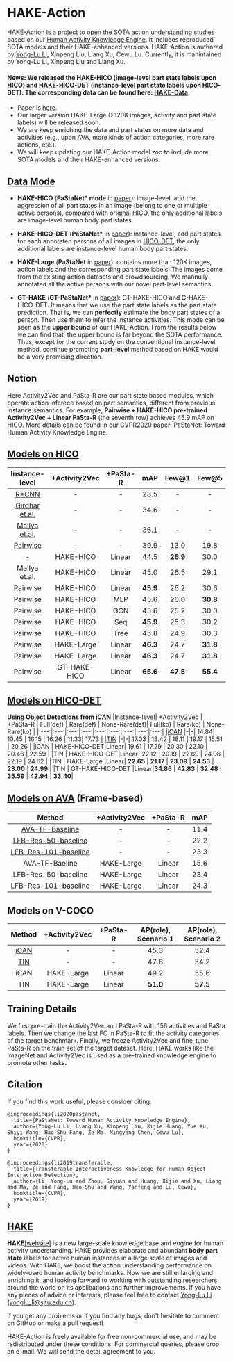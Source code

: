 # HAKE-Action
HAKE-Action is a project to open the SOTA action understanding studies based on our [Human Activity Knowledge Engine](http://hake-mvig.cn/home/). It includes reproduced SOTA models and their HAKE-enhanced versions.
HAKE-Action is authored by [Yong-Lu Li](https://dirtyharrylyl.github.io/), Xinpeng Liu, Liang Xu, Cewu Lu. Currently, it is manintained by Yong-Lu Li, Xinpeng Liu and Liang Xu.

#### **News**: We released the HAKE-HICO (image-level part state labels upon HICO) and HAKE-HICO-DET (instance-level part state labels upon HICO-DET). The corresponding data can be found here: [HAKE-Data](https://github.com/DirtyHarryLYL/HAKE).

- Paper is [here](https://arxiv.org/abs/2004.00945).
- Our larger version HAKE-Large (>120K images, activity and part state labels) will be released soon. 
- We are keep enriching the data and part states on more data and activities (e.g., upon AVA, more kinds of action categories, more rare actions, etc.). 
- We will keep updating our HAKE-Action model zoo to include more SOTA models and their HAKE-enhanced versions.

## [Data Mode](https://github.com/DirtyHarryLYL/HAKE)
- **HAKE-HICO** (**PaStaNet\* mode** in [paper](https://arxiv.org/abs/2004.00945)): image-level, add the aggression of all part states in an image (belong to one or multiple active persons), compared with original [HICO](http://www-personal.umich.edu/~ywchao/hico/), the only additional labels are image-level human body part states.

- **HAKE-HICO-DET** (**PaStaNet\*** in [paper](https://arxiv.org/abs/2004.00945)): instance-level, add part states for each annotated persons of all images in [HICO-DET](http://www-personal.umich.edu/~ywchao/hico/), the only additional labels are instance-level human body part states.

- **HAKE-Large** (**PaStaNet** in [paper](https://arxiv.org/abs/2004.00945)): contains more than 120K images, action labels and the corresponding part state labels. The images come from the existing action datasets and crowdsourcing. We mannully annotated all the active persons with our novel part-level semantics.

- **GT-HAKE** (**GT-PaStaNet\*** in [paper](https://arxiv.org/abs/2004.00945)): GT-HAKE-HICO and G-HAKE-HICO-DET. It means that we use the part state labels as the part state prediction. That is, we can **perfectly** estimate the body part states of a person. Then use them to infer the instance activities. This mode can be seen as the **upper bound** of our HAKE-Action. From the results below we can find that, the upper bound is far beyond the SOTA performance. Thus, except for the current study on the conventional instance-level method, continue promoting **part-level** method based on HAKE would be a very promising direction.

## Notion
Here Activity2Vec and PaSta-R are our part state based modules, which operate action inferece based on part semantics, different from previous instance semantics. For example, **Pairwise + HAKE-HICO pre-trained Activity2Vec + Linear PaSta-R** (the seventh row) achieves 45.9 mAP on HICO. More details can be found in our CVPR2020 paper: PaStaNet: Toward Human Activity Knowledge Engine.

## [Models on HICO](https://github.com/DirtyHarryLYL/HAKE-Action/tree/Image-level-HAKE-Action)
|Instance-level| +Activity2Vec | +PaSta-R | mAP | Few@1 | Few@5 | Few@10 |
|:---:|:---:|:---:|:---:|:---:|:---:|:---:|
[R\*CNN](https://arxiv.org/pdf/1505.01197.pdf) | - | - | 28.5 | -| - | -|
[Girdhar et.al.](https://arxiv.org/pdf/1711.01467.pdf) | -|-|34.6|-|-|-|
[Mallya et.al.](https://arxiv.org/pdf/1604.04808.pdf) | -|-|36.1|-|-|-|
[Pairwise](http://openaccess.thecvf.com/content_ECCV_2018/papers/Haoshu_Fang_Pairwise_Body-Part_Attention_ECCV_2018_paper.pdf) | -|-|39.9 | 13.0 | 19.8 | 22.3|
-|HAKE-HICO|Linear | 44.5 | **26.9** | 30.0 | 30.7 |
Mallya et.al.|HAKE-HICO | Linear | 45.0 |26.5 |29.1 | 30.3 |
Pairwise|HAKE-HICO | Linear | **45.9** | 26.2 | 30.6 | 31.8 |
Pairwise|HAKE-HICO|MLP | 45.6 | 26.0 | **30.8** | **31.9** |
Pairwise|HAKE-HICO|GCN | 45.6 | 25.2 | 30.0 | 31.4 |
Pairwise|HAKE-HICO|Seq | **45.9** | 25.3 | 30.2 | 31.6 |
Pairwise|HAKE-HICO|Tree | 45.8 | 24.9 | 30.3 | 31.8 |
Pairwise|HAKE-Large | Linear |**46.3** | 24.7 | **31.8** | **33.1**|
Pairwise|HAKE-Large | Linear |**46.3** | 24.7 | **31.8** | **33.1**|
Pairwise|GT-HAKE-HICO|Linear | **65.6** | **47.5** | **55.4** | **56.6** |

## [Models on HICO-DET](https://github.com/DirtyHarryLYL/HAKE-Action/tree/Instance-level-HAKE-Action)

**Using Object Detections from [iCAN](https://github.com/vt-vl-lab/iCAN)**
|Instance-level| +Activity2Vec | +PaSta-R | Full(def) | Rare(def) | None-Rare(def)| Full(ko) | Rare(ko) | None-Rare(ko) |
|:---:|:---:|:---:|:---:|:---:|:---:|:---:|:---:|:---:|
|[iCAN](https://arxiv.org/pdf/1808.10437.pdf) |-|-| 14.84|  10.45 | 16.15 | 16.26  | 11.33| 17.73 |
|[TIN](https://arxiv.org/pdf/1811.08264.pdf) |-|-| 17.03 | 13.42 | 18.11 | 19.17 | 15.51 | 20.26 |
|iCAN | HAKE-HICO-DET|Linear| 19.61 | 17.29 | 20.30 | 22.10 | 20.46 | 22.59 |
|TIN | HAKE-HICO-DET|Linear| 22.12 | 20.19 | 22.69 | 24.06 | 22.19 | 24.62 |
|TIN | HAKE-Large |Linear| **22.65** | **21.17** | **23.09** | **24.53** | **23.00** | **24.99** |
|TIN | GT-HAKE-HICO-DET |Linear|**34.86** | **42.83** | **32.48** | **35.59** | **42.94** | **33.40**| 

## [Models on AVA](https://github.com/DirtyHarryLYL/HAKE-Action/tree/Instance-level-HAKE-Action) (Frame-based)
|Method| +Activity2Vec | +PaSta-R|mAP |
|:---:|:---:|:---:|:---:|
|[AVA-TF-Baseline](http://research.google.com/ava/download.html)| -|-|11.4 |
|[LFB-Res-50-baseline](https://github.com/facebookresearch/video-long-term-feature-banks)| -|-|22.2 |
|[LFB-Res-101-baseline](https://github.com/facebookresearch/video-long-term-feature-banks)| -|-|23.3 |
|AVA-TF-Baeline | HAKE-Large|Linear| 15.6 |
|LFB-Res-50-baseline | HAKE-Large|Linear | 23.4 |
|LFB-Res-101-baseline | HAKE-Large|Linear | 24.3 |

## Models on V-COCO
|Method| +Activity2Vec | +PaSta-R|AP(role), Scenario 1 | AP(role), Scenario 2 |
|:---:|:---:|:---:|:---:|:---:|
|[iCAN](https://arxiv.org/pdf/1808.10437.pdf) |-|-| 45.3 | 52.4 |
|[TIN](https://arxiv.org/pdf/1811.08264.pdf)  |-|-| 47.8 | 54.2 |
|iCAN | HAKE-Large|Linear   | 49.2 | 55.6 |
|TIN |HAKE-Large|Linear    | **51.0** | **57.5** |

## Training Details
We first pre-train the Activity2Vec and PaSta-R with 156 activities and PaSta labels.
Then we change the last FC in PaSta-R to fit the activity categories of the target benchmark.
Finally, we freeze Activity2Vec and fine-tune PaSta-R on the train set of the target dataset.
Here, HAKE works like the ImageNet and Activity2Vec is used as a pre-trained knowledge engine to promote other tasks.

## Citation
If you find this work useful, please consider citing:
```
@inproceedings{li2020pastanet,
  title={PaStaNet: Toward Human Activity Knowledge Engine},
  author={Yong-Lu Li, Liang Xu, Xinpeng Liu, Xijie Huang, Yue Xu, Shiyi Wang, Hao-Shu Fang, Ze Ma, Mingyang Chen, Cewu Lu},
  booktitle={CVPR},
  year={2020}
}

@inproceedings{li2019transferable,
  title={Transferable Interactiveness Knowledge for Human-Object Interaction Detection},
  author={Li, Yong-Lu and Zhou, Siyuan and Huang, Xijie and Xu, Liang and Ma, Ze and Fang, Hao-Shu and Wang, Yanfeng and Lu, Cewu},
  booktitle={CVPR},
  year={2019}
}
```

## [HAKE](http://hake-mvig.cn/home/)
**HAKE**[[website]](http://hake-mvig.cn/home/) is a new large-scale knowledge base and engine for human activity understanding. HAKE provides elaborate and abundant **body part state** labels for active human instances in a large scale of images and videos. With HAKE, we boost the action understanding performance on widely-used human activity benchmarks. Now we are still enlarging and enriching it, and looking forward to working with outstanding researchers around the world on its applications and further improvements. If you have any pieces of advice or interests, please feel free to contact [Yong-Lu Li](https://dirtyharrylyl.github.io/) (yonglu_li@sjtu.edu.cn).

If you get any problems or if you find any bugs, don't hesitate to comment on GitHub or make a pull request! 

HAKE-Action is freely available for free non-commercial use, and may be redistributed under these conditions. For commercial queries, please drop an e-mail. We will send the detail agreement to you.
